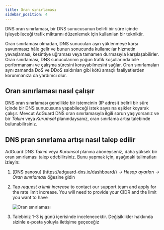 ```yaml
---
title: Oran sınırlaması
sidebar_position: 4
---
```


DNS oran sınırlaması, bir DNS sunucusunun belirli bir süre içinde işleyebileceği trafik miktarını düzenlemek için kullanılan bir tekniktir.

Oran sınırlaması olmadan, DNS sunucuları aşırı yüklenmeye karşı savunmasız hâle gelir ve bunun sonucunda kullanıcılar hizmetin yavaşlaması, kesintiye uğraması veya tamamen durmasıyla karşılaşabilirler. Oran sınırlaması, DNS sunucularının yoğun trafik koşullarında bile performansını ve çalışma süresini koruyabilmesini sağlar. Oran sınırlamaları aynı zamanda DoS ve DDoS saldırıları gibi kötü amaçlı faaliyetlerden korunmanıza da yardımcı olur.

## Oran sınırlaması nasıl çalışır

DNS oran sınırlaması genellikle bir istemcinin (IP adresi) belirli bir süre içinde bir DNS sunucusuna yapabileceği istek sayısına eşikler koyarak çalışır. Mevcut AdGuard DNS oran sınırlamasıyla ilgili sorun yaşıyorsanız ve bir _Takım_ veya _Kurumsal_ planındaysanız, oran sınırlama artışı talebinde bulunabilirsiniz.

## DNS pran sınırlama artışı nasıl talep edilir

AdGuard DNS _Takım_ veya _Kurumsal_ planına aboneyseniz, daha yüksek bir oran sınırlaması talep edebilirsiniz. Bunu yapmak için, aşağıdaki talimatları izleyin:

1. [DNS panosu] (https://adguard-dns.io/dashboard/) → _Hesap ayarları_ → _Oran sınırlaması_ öğesine gidin

2. Tap _request a limit increase_ to contact our support team and apply for the rate limit increase. You will need to provide your CIDR and the limit you want to have

     ![Oran sınırlaması](https://cdn.adtidy.org/content/kb/dns/private/rate_limit.png)

3. Talebiniz 1–3 iş günü içerisinde incelenecektir. Değişiklikler hakkında sizinle e-posta yoluyla iletişime geçeceğiz
